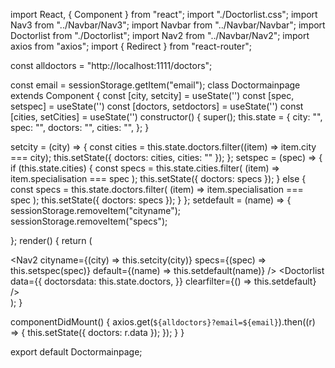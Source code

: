 import React, { Component } from "react";
import "./Doctorlist.css";
import Nav3 from "../Navbar/Nav3";
import Navbar from "../Navbar/Navbar";
import Doctorlist from "./Doctorlist";
import Nav2 from "../Navbar/Nav2";
import axios from "axios";
import { Redirect } from "react-router";

const alldoctors = "http://localhost:1111/doctors";

const email = sessionStorage.getItem("email");
class Doctormainpage extends Component {
  const [city, setcity] = useState('')
  const [spec, setspec] = useState('')
  const [doctors, setdoctors] = useState('')
  const [cities, setCities] = useState('')
  constructor() {
    super();
    this.state = {
      city: "",
      spec: "",
      doctors: "",
      cities: "",
    };
  }

  setcity = (city) => {
    const cities = this.state.doctors.filter((item) => item.city === city);
    this.setState({ doctors: cities, cities: "" });
  };
  setspec = (spec) => {
    if (this.state.cities) {
      const specs = this.state.cities.filter(
        (item) => item.specialisation === spec
      );
      this.setState({ doctors: specs });
    } else {
      const specs = this.state.doctors.filter(
        (item) => item.specialisation === spec
      );
      this.setState({ doctors: specs });
    }
  };
  setdefault = (name) => {
    sessionStorage.removeItem("cityname");
    sessionStorage.removeItem("specs");
    
  };
  render() {
    return (
      <div>
        <Navbar />
        <Nav2
          cityname={(city) => this.setcity(city)}
          specs={(spec) => this.setspec(spec)}
          default={(name) => this.setdefault(name)}
        />
        <Nav3 />
        <Doctorlist
          data={{
            doctorsdata: this.state.doctors,
          }}
          clearfilter={() => this.setdefault}
        />
      </div>
    );
  }

  componentDidMount() {
    axios.get(`${alldoctors}?email=${email}`).then((r) => {
      this.setState({ doctors: r.data });
    });
  }
}

export default Doctormainpage;
